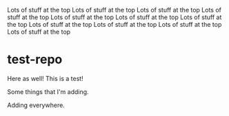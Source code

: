 Lots of stuff at the top
Lots of stuff at the top
Lots of stuff at the top
Lots of stuff at the top
Lots of stuff at the top
Lots of stuff at the top
Lots of stuff at the top
Lots of stuff at the top
Lots of stuff at the top
Lots of stuff at the top
Lots of stuff at the top






# test-repo
Here as well!
This is a test!

Some things that I'm adding.

Adding everywhere.
